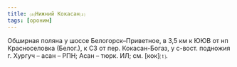 ```yaml
---
title: ⒜Нижний Кокасан⒵
tags: [ороним]
---
```


Обширная поляна у шоссе Белогорск–Приветное, в 3,5 км к ЮЮВ от нп Красноселовка
(Белог.), к СЗ от пер. Кокасан-Богаз, у с-вост. подножия г. Хургуч – асан – РПН;
Асан – тюрк. ИЛ; см. [кок]⒯.
